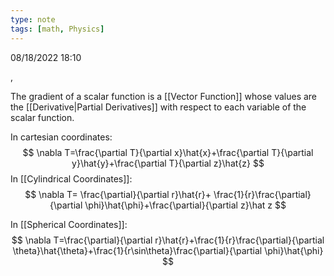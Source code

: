 ```yaml
---
type: note
tags: [math, Physics]
---
```

08/18/2022 18:10

 , 

The gradient of a scalar function is a [[Vector Function]] whose values are the [[Derivative|Partial Derivatives]] with respect to each variable of the scalar function.

In cartesian coordinates:
$$
\nabla T=\frac{\partial T}{\partial x}\hat{x}+\frac{\partial T}{\partial y}\hat{y}+\frac{\partial T}{\partial z}\hat{z}
$$
In [[Cylindrical Coordinates]]:
$$
\nabla T= \frac{\partial}{\partial r}\hat{r}+ \frac{1}{r}\frac{\partial}{\partial \phi}\hat{\phi}+\frac{\partial}{\partial z}\hat z
$$

In [[Spherical Coordinates]]:
$$
\nabla T=\frac{\partial}{\partial r}\hat{r}+\frac{1}{r}\frac{\partial}{\partial \theta}\hat{\theta}+\frac{1}{r\sin\theta}\frac{\partial}{\partial \phi}\hat{\phi}
$$

